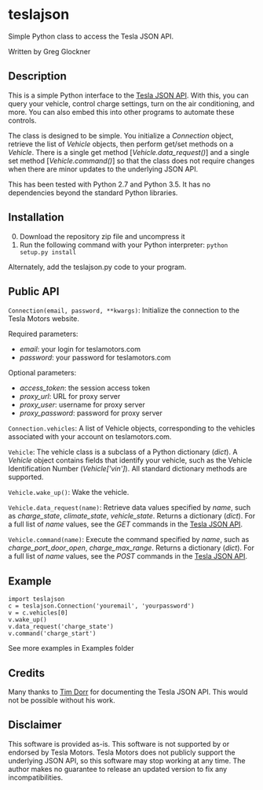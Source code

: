 # teslajson
Simple Python class to access the Tesla JSON API.

Written by Greg Glockner

## Description
This is a simple Python interface to the [Tesla JSON
API](http://docs.timdorr.apiary.io/). With this, you can query your
vehicle, control charge settings, turn on the air conditioning, and
more.  You can also embed this into other programs to automate these
controls.

The class is designed to be simple.  You initialize a _Connection_
object, retrieve the list of _Vehicle_ objects, then perform get/set
methods on a _Vehicle_.  There is a single get method
[_Vehicle.data\_request()_] and a single set method [_Vehicle.command()_] so
that the class does not require changes when there are minor updates
to the underlying JSON API.

This has been tested with Python 2.7 and Python 3.5.  It has no dependencies
beyond the standard Python libraries.

## Installation
0. Download the repository zip file and uncompress it
0. Run the following command with your Python interpreter: `python setup.py install`

Alternately, add the teslajson.py code to your program.

## Public API
`Connection(email, password, **kwargs)`:
Initialize the connection to the Tesla Motors website.

Required parameters:

- _email_: your login for teslamotors.com
- _password_: your password for teslamotors.com

Optional parameters:

- _access\_token_: the session access token
- _proxy\_url_: URL for proxy server
- _proxy\_user_: username for proxy server
- _proxy\_password_: password for proxy server


`Connection.vehicles`: A list of Vehicle objects, corresponding to the
vehicles associated with your account on teslamotors.com.

`Vehicle`: The vehicle class is a subclass of a Python dictionary
(_dict_).  A _Vehicle_ object contains fields that identify your
vehicle, such as the Vehicle Identification Number (_Vehicle['vin']_). 
All standard dictionary methods are supported.

`Vehicle.wake_up()`: Wake the vehicle.

`Vehicle.data_request(name)`: Retrieve data values specified by _name_, such
as _charge\_state_, _climate\_state_, _vehicle\_state_. Returns a
dictionary (_dict_).  For a full list of _name_ values, see the _GET_
commands in the [Tesla JSON API](http://docs.timdorr.apiary.io/).

`Vehicle.command(name)`: Execute the command specified by _name_, such
as _charge\_port\_door\_open_, _charge\_max\_range_. Returns a
dictionary (_dict_).  For a full list of  _name_ values, see the _POST_ commands
in the [Tesla JSON API](http://docs.timdorr.apiary.io/).

## Example
	import teslajson
	c = teslajson.Connection('youremail', 'yourpassword')
	v = c.vehicles[0]
	v.wake_up()
	v.data_request('charge_state')
	v.command('charge_start')

See more examples in Examples folder

## Credits
Many thanks to [Tim Dorr](http://timdorr.com) for documenting the Tesla JSON API.
This would not be possible without his work.

## Disclaimer
This software is provided as-is.  This software is not supported by or
endorsed by Tesla Motors.  Tesla Motors does not publicly support the
underlying JSON API, so this software may stop working at any time.  The
author makes no guarantee to release an updated version to fix any
incompatibilities.
